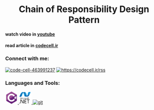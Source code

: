 <h1 align="center">Chain of Responsibility Design Pattern</h1>
<h4 align="left">
  watch video in <a href="https://youtu.be/P-JHiGXgIiQ">youtube</a>
</h4>
<h4 align="left">
  read article in <a href="https://codecell.ir/a/7a12">codecell.ir</a>
</h4>
<h3 align="left">Connect with me:</h3>
<p align="left">
<a href="https://linkedin.com/in/code-cell-463991237" target="blank"><img align="center" src="https://raw.githubusercontent.com/rahuldkjain/github-profile-readme-generator/master/src/images/icons/Social/linked-in-alt.svg" alt="code-cell-463991237" height="30" width="40" /></a>
<a href="/https://codecell.ir/rss" target="blank"><img align="center" src="https://raw.githubusercontent.com/rahuldkjain/github-profile-readme-generator/master/src/images/icons/Social/rss.svg" alt="https://codecell.ir/rss" height="30" width="40" /></a>
</p>

<h3 align="left">Languages and Tools:</h3>
<p align="left"> <a href="https://www.w3schools.com/cs/" target="_blank" rel="noreferrer"> <img src="https://raw.githubusercontent.com/devicons/devicon/master/icons/csharp/csharp-original.svg" alt="csharp" width="40" height="40"/> </a> <a href="https://dotnet.microsoft.com/" target="_blank" rel="noreferrer"> <img src="https://raw.githubusercontent.com/devicons/devicon/master/icons/dot-net/dot-net-original-wordmark.svg" alt="dotnet" width="40" height="40"/> </a> <a href="https://git-scm.com/" target="_blank" rel="noreferrer"> <img src="https://www.vectorlogo.zone/logos/git-scm/git-scm-icon.svg" alt="git" width="40" height="40"/> </a> </p>

